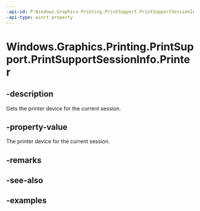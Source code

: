 ```yaml
---
-api-id: P:Windows.Graphics.Printing.PrintSupport.PrintSupportSessionInfo.Printer
-api-type: winrt property
---
```


# Windows.Graphics.Printing.PrintSupport.PrintSupportSessionInfo.Printer

<!--
public Windows.Devices.Printers.IppPrintDevice Printer { get; }
-->


## -description

Gets the printer device for the current session.

## -property-value

The printer device for the current session.

## -remarks

## -see-also

## -examples


